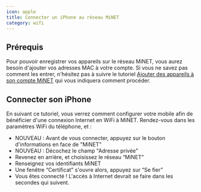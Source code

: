 ```yaml
---
icon: apple
title: Connecter un iPhone au réseau MiNET
category: wifi
---
```


## Prérequis

Pour pouvoir enregistrer vos appareils sur le réseau MiNET, vous aurez besoin d'ajouter vos adresses MAC à votre compte. Si vous ne savez pas comment les entrer, n'hésitez pas à suivre le tutoriel [Ajouter des appareils à son compte MiNET](/tutoriels/ajouter-des-appareils) qui vous indiquera comment procéder.

## Connecter son iPhone

En suivant ce tutoriel, vous verrez comment configurer votre mobile afin de bénéficier d'une connexion Internet en WiFi à MiNET. Rendez-vous dans les paramètres WiFi du téléphone, et :

- NOUVEAU : Avant de vous connecter, appuyez sur le bouton d'informations en face de "MiNET"
- NOUVEAU : Décochez le champ "Adresse privée"
- Revenez en arrière, et choisissez le réseau “MiNET”
- Renseignez vos identifiants MiNET
- Une fenêtre “Certificat” s'ouvre alors, appuyez sur “Se fier”
- Vous êtes connecté ! L'accès à Internet devrait se faire dans les secondes qui suivent.
